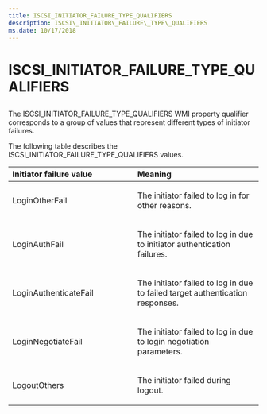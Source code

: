 ```yaml
---
title: ISCSI_INITIATOR_FAILURE_TYPE_QUALIFIERS
description: ISCSI\_INITIATOR\_FAILURE\_TYPE\_QUALIFIERS
ms.date: 10/17/2018
---
```


# ISCSI\_INITIATOR\_FAILURE\_TYPE\_QUALIFIERS


## <span id="ddk_iscsi_initiator_failure_type_qualifiers_kr"></span><span id="DDK_ISCSI_INITIATOR_FAILURE_TYPE_QUALIFIERS_KR"></span>


The ISCSI\_INITIATOR\_FAILURE\_TYPE\_QUALIFIERS WMI property qualifier corresponds to a group of values that represent different types of initiator failures.

The following table describes the ISCSI\_INITIATOR\_FAILURE\_TYPE\_QUALIFIERS values.

<table>
<colgroup>
<col width="50%" />
<col width="50%" />
</colgroup>
<thead>
<tr class="header">
<th align="left">Initiator failure value</th>
<th align="left">Meaning</th>
</tr>
</thead>
<tbody>
<tr class="odd">
<td align="left"><p>LoginOtherFail</p></td>
<td align="left"><p>The initiator failed to log in for other reasons.</p></td>
</tr>
<tr class="even">
<td align="left"><p>LoginAuthFail</p></td>
<td align="left"><p>The initiator failed to log in due to initiator authentication failures.</p></td>
</tr>
<tr class="odd">
<td align="left"><p>LoginAuthenticateFail</p></td>
<td align="left"><p>The initiator failed to log in due to failed target authentication responses.</p></td>
</tr>
<tr class="even">
<td align="left"><p>LoginNegotiateFail</p></td>
<td align="left"><p>The initiator failed to log in due to login negotiation parameters.</p></td>
</tr>
<tr class="odd">
<td align="left"><p>LogoutOthers</p></td>
<td align="left"><p>The initiator failed during logout.</p></td>
</tr>
</tbody>
</table>

 

 

 






